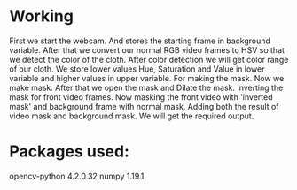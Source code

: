 # Working
First we start the webcam. And stores the starting frame in background variable.
After that we convert our normal RGB video frames to HSV so that we detect the color of the cloth.
After color detection we will get color range of our cloth.
We store lower values Hue, Saturation and Value in lower variable and higher values in upper variable. For making the mask.
Now we make mask. After that we open the mask and Dilate the mask.
Inverting the mask for front video frames.
Now masking the front video with 'inverted mask' and background frame with normal mask.
Adding both the result of video mask and background mask.
We will get the required output.
# Packages used:
opencv-python 4.2.0.32
numpy 1.19.1
